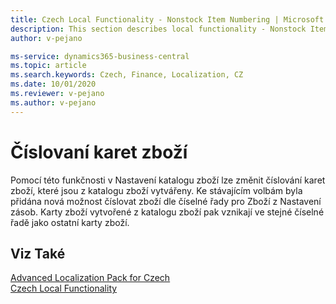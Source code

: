 ```yaml
---
title: Czech Local Functionality - Nonstock Item Numbering | Microsoft Docs
description: This section describes local functionality - Nonstock Item Numbering
author: v-pejano

ms-service: dynamics365-business-central
ms.topic: article
ms.search.keywords: Czech, Finance, Localization, CZ
ms.date: 10/01/2020
ms.reviewer: v-pejano
ms.author: v-pejano
---
```


# Číslovaní karet zboží
Pomocí této funkčnosti v Nastavení katalogu zboží lze změnit číslování karet zboží, které jsou z katalogu zboží vytvářeny. Ke stávajícím volbám byla přidána nová možnost číslovat zboží dle číselné řady pro Zboží z Nastavení zásob. Karty zboží vytvořené z katalogu zboží pak vznikají ve stejné číselné řadě jako ostatní karty zboží.


## Viz Také
 
[Advanced Localization Pack for Czech](ui-extensions-advanced-localization-pack-cz.md)  
[Czech Local Functionality](czech-local-functionality.md)
